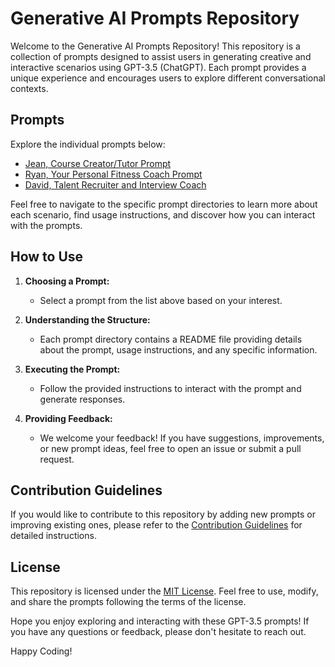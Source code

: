 # Generative AI Prompts Repository

Welcome to the Generative AI Prompts Repository! This repository is a collection of prompts designed to assist users in generating creative and interactive scenarios using GPT-3.5 (ChatGPT). Each prompt provides a unique experience and encourages users to explore different conversational contexts.

## Prompts

Explore the individual prompts below:

* [Jean, Course Creator/Tutor Prompt](./Jean_Course%20Creator/README.md)
* [Ryan, Your Personal Fitness Coach Prompt](./Ryan_Personal%20Fitness%20Coach/README.md)
* [David, Talent Recruiter and Interview Coach](./David_Talent%20Recruiter%20and%20Interview%20Coach/README.md)

Feel free to navigate to the specific prompt directories to learn more about each scenario, find usage instructions, and discover how you can interact with the prompts.

## How to Use

1. **Choosing a Prompt:**
   - Select a prompt from the list above based on your interest.

2. **Understanding the Structure:**
   - Each prompt directory contains a README file providing details about the prompt, usage instructions, and any specific information.

3. **Executing the Prompt:**
   - Follow the provided instructions to interact with the prompt and generate responses.

4. **Providing Feedback:**
   - We welcome your feedback! If you have suggestions, improvements, or new prompt ideas, feel free to open an issue or submit a pull request.

## Contribution Guidelines

If you would like to contribute to this repository by adding new prompts or improving existing ones, please refer to the [Contribution Guidelines](./CONTRIBUTING.md) for detailed instructions.

## License

This repository is licensed under the [MIT License](./LICENSE). Feel free to use, modify, and share the prompts following the terms of the license.

Hope you enjoy exploring and interacting with these GPT-3.5 prompts! If you have any questions or feedback, please don't hesitate to reach out.

Happy Coding!
